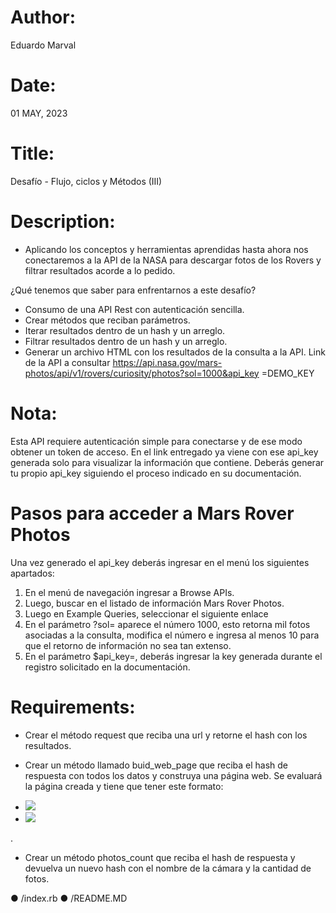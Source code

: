 # Author: 
Eduardo Marval

# Date: 
01 MAY, 2023

# Title: 
Desafío - Flujo, ciclos y Métodos (III)

# Description:

- Aplicando los conceptos y herramientas aprendidas hasta ahora nos conectaremos a la API de la NASA para descargar fotos de los Rovers y filtrar resultados acorde a lo pedido.

¿Qué tenemos que saber para enfrentarnos a este desafío?
*  Consumo de una API Rest con autenticación sencilla.
* Crear métodos que reciban parámetros.
* Iterar resultados dentro de un hash y un arreglo.
* Filtrar resultados dentro de un hash y un arreglo.
* Generar un archivo HTML con los resultados de la consulta a la API. Link de la API a consultar
https://api.nasa.gov/mars-photos/api/v1/rovers/curiosity/photos?sol=1000&api_key
=DEMO_KEY

# Nota:
Esta API requiere autenticación simple para conectarse y de ese modo obtener un token de acceso. En el link entregado ya viene con ese api_key generada solo para visualizar la información que contiene. Deberás generar tu propio api_key siguiendo el proceso indicado en su documentación.

# Pasos para acceder a Mars Rover Photos

Una vez generado el api_key deberás ingresar en el menú los siguientes apartados:
1. En el menú de navegación ingresar a Browse APIs.
2. Luego, buscar en el listado de información Mars Rover Photos.
3. Luego en Example Queries, seleccionar el siguiente enlace
4. En el parámetro ?sol= aparece el número 1000, esto retorna mil fotos asociadas a la consulta, modifica el número e ingresa al menos 10 para que el retorno de información no sea tan extenso.
5. En el parámetro $api_key=, deberás ingresar la key generada durante el registro solicitado en la documentación.


# Requirements:

- Crear el método request que reciba una url y retorne el hash con los resultados.

- Crear un método llamado buid_web_page que reciba el hash de respuesta con todos los datos y construya una página web. Se evaluará la página creada y tiene que tener este formato: 
<html> 
<head> 
</head> 
<body> 
<ul>
<li><img src='.../398380645PRCLF0030000CC AM04010L1.PNG'></li>
<li><img src='.../398381687EDR_F0030000CCAM05010M_.JPG'></li> 
</ul>
</body> 
</html>.

- Crear un método photos_count que reciba el hash de respuesta y devuelva un nuevo hash con el nombre de la cámara y la cantidad de fotos.

 
● /index.rb
● /README.MD

